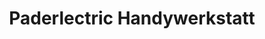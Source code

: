 ---
title: "Paderlectric Handywerkstatt"
url: /paderborn/paderlectric-handywerkstatt/
shop: Handy
---